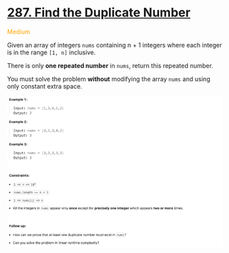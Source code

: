 # [287. Find the Duplicate Number](https://leetcode.com/problems/find-the-duplicate-number/description/)

<span style="color:orange">Medium<span>

Given an array of integers `nums` containing n + 1 integers where each integer is in the range `[1, n]` inclusive.

There is only **one repeated number** in `nums`, return this repeated number.

You must solve the problem **without** modifying the array `nums` and using only constant extra space. 

![image](./Q.png)